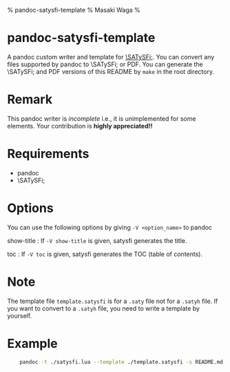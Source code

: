 % pandoc-satysfi-template
% Masaki Waga
% 

pandoc-satysfi-template
=======================

A pandoc custom writer and template for [\\SATySFi;](https://github.com/gfngfn/SATySFi). You can convert any files supported by pandoc to \\SATySFi; or PDF. You can generate the \\SATySFi; and PDF versions of this README by `make` in the root directory.

Remark
======

This pandoc writer is *incomplete* i.e., it is unimplemented for some elements. Your contribution is **highly appreciated!!**

Requirements
============

* pandoc
* \\SATySFi;

Options
=======

You can use the following options by giving `-V <option_name>` to pandoc

show-title
: If `-V show-title` is given, satysfi generates the title.

toc
: If `-V toc` is given, satysfi generates the TOC (table of contents).

Note
====

The template file `template.satysfi` is for a `.saty` file not for a `.satyh` file. If you want to convert to a `.satyh` file, you need to write a template by yourself.

Example
=======

```bash
    pandoc -t ./satysfi.lua --template ./template.satysfi -s README.md -o README.saty -V show-title
```
